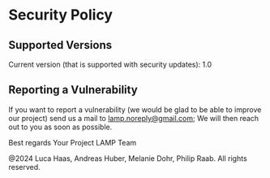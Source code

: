 # Security Policy

## Supported Versions

Current version (that is supported with security updates): 1.0

## Reporting a Vulnerability

If you want to report a vulnerability (we would be glad to be able to improve our project) send us a mail to lamp.noreply@gmail.com; We will then reach out to you as soon as possible. 

Best regards
Your Project LAMP Team

@2024 Luca Haas, Andreas Huber, Melanie Dohr, Philip Raab. All rights reserved.
